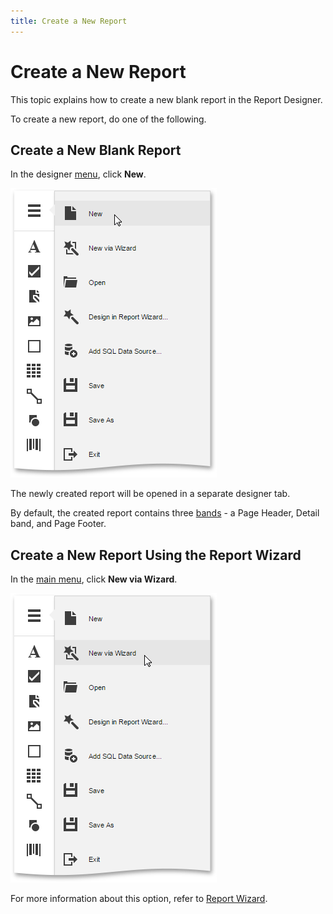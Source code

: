 ```yaml
---
title: Create a New Report
---
```

# Create a New Report
This topic explains how to create a new blank report in the Report Designer.

To create a new report, do one of the following.

## Create a New Blank Report
In the designer [menu](../../interface-elements/menu.md), click **New**.

![web-report-designer-new](../../../../images/img121527.png)

The newly created report will be opened in a separate designer tab.

By default, the created report contains three [bands](../../report-elements/report-bands.md) -  a Page Header, Detail band, and Page Footer.

## Create a New Report Using the Report Wizard
In the [main menu](../../interface-elements/menu.md), click **New via Wizard**.

![web-report-designer-invoke-wizard](../../../../images/img24939.png)

For more information about this option, refer to [Report Wizard](../../wizards/report-wizard.md).